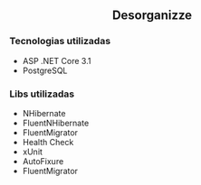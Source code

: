 <br />
<p align="center">
  <h2 align="center">Desorganizze</h2>
</p>

<h3>Tecnologias utilizadas</h3>
<ul>
  <li>ASP .NET Core 3.1</li>
  <li>PostgreSQL </li>
</ul>

<h3>Libs utilizadas</h3>
<ul>
  <li>NHibernate</li>
  <li>FluentNHibernate</li>
  <li>FluentMigrator</li>
  <li>Health Check</li>
  <li>xUnit</li>
  <li>AutoFixure</li>
  <li>FluentMigrator</li>
</ul>






